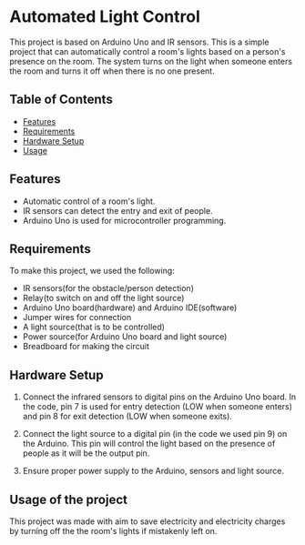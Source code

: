 # Automated Light Control

This project is based on Arduino Uno and IR sensors. This is a simple project that can automatically control a room's lights based on a person's presence on the room. 
The system turns on the light when someone enters the room and turns it off when there is no one present.

## Table of Contents

- [Features](#features)
- [Requirements](#requirements)
- [Hardware Setup](#hardware-setup)
- [Usage](#usage)

## Features

- Automatic control of a room's light.
- IR sensors can detect the entry and exit of people.
- Arduino Uno is used for microcontroller programming.

## Requirements

To make this project, we used the following:
- IR sensors(for the obstacle/person detection)
- Relay(to switch on and off the light source)
- Arduino Uno board(hardware) and Arduino IDE(software)
- Jumper wires for connection
- A light source(that is to be controlled)
- Power source(for Arduino Uno board and light source)
- Breadboard for making the circuit
  
## Hardware Setup

1. Connect the infrared sensors to digital pins on the Arduino Uno board. In the code, pin 7 is used for entry detection (LOW when someone enters) and pin 8 for exit detection (LOW when someone exits).

2. Connect the light source to a digital pin (in the code we used pin 9) on the Arduino. This pin will control the light based on the presence of people as it will be the output pin.

3. Ensure proper power supply to the Arduino, sensors and light source.


## Usage of the project

This project was made with aim to save electricity and electricity charges by turning off the the room's lights if mistakenly left on.


